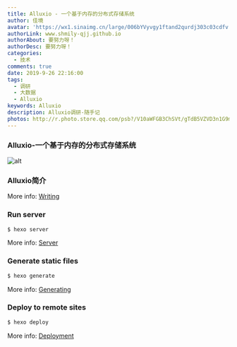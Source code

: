 ```yaml
---
title: Alluxio - 一个基于内存的分布式存储系统
author: 佳境
avatar: 'https://wx1.sinaimg.cn/large/006bYVyvgy1ftand2qurdj303c03cdfv.jpg'
authorLink: www.shmily-qjj.github.io
authorAbout: 要努力呀！
authorDesc: 要努力呀！
categories:
  - 技术
comments: true  
date: 2019-9-26 22:16:00
tags:
  - 调研
  - 大数据
  - Alluxio
keywords: Alluxio
description: Alluxio调研-随手记
photos: http://r.photo.store.qq.com/psb?/V10aWFGB3ChSVt/gTdB5VZVD3n1G9mwn*nGk.F3ramDY4MDnk44dJkecO0!/r/dL4AAAAAAAAA
---
```

### Alluxio-一个基于内存的分布式存储系统  
![alt](http://m.qpic.cn/psb?/V10aWFGB3ChSVt/u.JiZjuKQwEG9GRqRmGXPBTimdxP5Vwjh*7kmdKxEA4!/b/dLYAAAAAAAAA&bo=RQ9QAwAAAAADFys!&rf=viewer_4)   
### Alluxio简介


More info: [Writing](https://hexo.io/docs/writing.html)

### Run server

``` bash
$ hexo server
```

More info: [Server](https://hexo.io/docs/server.html)

### Generate static files

``` bash
$ hexo generate
```

More info: [Generating](https://hexo.io/docs/generating.html)

### Deploy to remote sites

``` bash
$ hexo deploy
```

More info: [Deployment](https://hexo.io/docs/deployment.html)